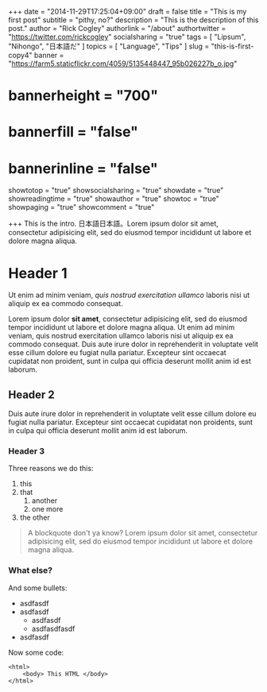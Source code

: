 +++
date = "2014-11-29T17:25:04+09:00"
draft = false
title = "This is my first post"
subtitle = "pithy, no?"
description = "This is the description of this post."
author = "Rick Cogley"
authorlink = "/about"
authortwitter = "https://twitter.com/rickcogley"
socialsharing = "true"
tags = [
    "Lipsum",
    "Nihongo",
    "日本語だ"
]
topics = [
    "Language",
    "Tips"
]
slug = "this-is-first-copy4"
banner = "https://farm5.staticflickr.com/4059/5135448447_95b026227b_o.jpg"
# bannerheight = "700"
# bannerfill = "false"
# bannerinline = "false"

showtotop = "true"
showsocialsharing = "true"
showdate = "true"
showreadingtime = "true"
showauthor = "true"
showtoc = "true"
showpaging = "true"
showcomment = "true"

+++
This is the intro. 日本語日本語。Lorem ipsum dolor sit amet, consectetur adipisicing elit, sed do eiusmod tempor incididunt ut labore et dolore magna aliqua. 

# Header 1

Ut enim ad minim veniam, _quis nostrud exercitation ullamco_ laboris nisi ut aliquip ex ea commodo consequat. 

Lorem ipsum dolor **sit amet**, consectetur adipisicing elit, sed do eiusmod tempor incididunt ut labore et dolore magna aliqua. Ut enim ad minim veniam, quis nostrud exercitation ullamco laboris nisi ut aliquip ex ea commodo consequat. Duis aute irure dolor in reprehenderit in voluptate velit esse cillum dolore eu fugiat nulla pariatur. Excepteur sint occaecat cupidatat non proident, sunt in culpa qui officia deserunt mollit anim id est laborum. 

## Header 2

Duis aute irure dolor in reprehenderit in voluptate velit esse cillum dolore eu fugiat nulla pariatur. Excepteur sint occaecat cupidatat non proidents, sunt in culpa qui officia deserunt mollit anim id est laborum. 

### Header 3  
  
Three reasons we do this:  

1. this
1. that
    1. another
    1. one more
1. the other

> A blockquote don't ya know? Lorem ipsum dolor sit amet, consectetur adipisicing elit, sed do eiusmod tempor incididunt ut labore et dolore magna aliqua. 

### What else? 

And some bullets: 

* asdfasdf
* asdfasdf
    * asdfasdf
    * asdfasdfasdf
* asdfasdf

Now some code: 

~~~
<html>
    <body> This HTML </body>
</html>
~~~


